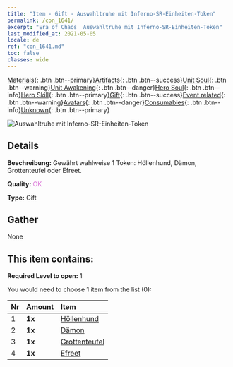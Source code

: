 ```yaml
---
title: "Item - Gift - Auswahltruhe mit Inferno-SR-Einheiten-Token"
permalink: /con_1641/
excerpt: "Era of Chaos  Auswahltruhe mit Inferno-SR-Einheiten-Token"
last_modified_at: 2021-05-05
locale: de
ref: "con_1641.md"
toc: false
classes: wide
---
```

 [Materials](/ItemsDE/){: .btn .btn--primary}[Artifacts](/ItemsDE/Artifacts/){: .btn .btn--success}[Unit Soul](/ItemsDE/UnitSoul/){: .btn .btn--warning}[Unit Awakening](/ItemsDE/UnitAwakening/){: .btn .btn--danger}[Hero Soul](/ItemsDE/HeroSoul/){: .btn .btn--info}[Hero Skill](/ItemsDE/HeroSkill/){: .btn .btn--primary}[Gift](/ItemsDE/Gift/){: .btn .btn--success}[Event related](/ItemsDE/Events/){: .btn .btn--warning}[Avatars](/ItemsDE/Avatars/){: .btn .btn--danger}[Consumables](/ItemsDE/Consumables/){: .btn .btn--info}[Unknown](/ItemsDE/Unknown/){: .btn .btn--primary}

 ![Auswahltruhe mit Inferno-SR-Einheiten-Token](/images/t/i_907257.png)

## Details
 **Beschreibung:** Gewährt wahlweise 1 Token: Höllenhund, Dämon, Grottenteufel oder Efreet.

 **Quality:** <span style="color: #DA70D6">OK</span>

 **Type:** Gift

## Gather

  None

## This item contains:

 **Required Level to open:** 1

 You would need to choose 1 item from the list (0):

  | Nr | Amount |     Item    |
  |:---|:-------|:------------|
  | 1 |  **1x** | [Höllenhund](/ItemsDE/unt_228/) |  | 
  | 2 |  **1x** | [Dämon](/ItemsDE/unt_229/) |  | 
  | 3 |  **1x** | [Grottenteufel](/ItemsDE/unt_230/) |  | 
  | 4 |  **1x** | [Efreet](/ItemsDE/unt_231/) |  | 
